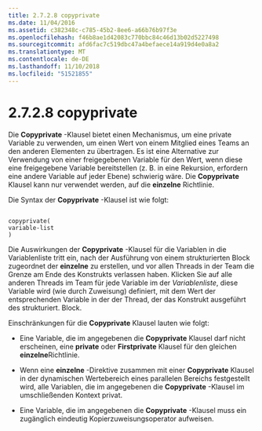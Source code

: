 ```yaml
---
title: 2.7.2.8 copyprivate
ms.date: 11/04/2016
ms.assetid: c382348c-c785-45b2-8ee6-a66b76b97f3e
ms.openlocfilehash: f46b8ae1d42083c770bbc84c46d13b02d5227498
ms.sourcegitcommit: afd6fac7c519dbc47a4befaece14a919d4e0a8a2
ms.translationtype: MT
ms.contentlocale: de-DE
ms.lasthandoff: 11/10/2018
ms.locfileid: "51521855"
---
```

# <a name="2728-copyprivate"></a>2.7.2.8 copyprivate

Die **Copyprivate** -Klausel bietet einen Mechanismus, um eine private Variable zu verwenden, um einen Wert von einem Mitglied eines Teams an den anderen Elementen zu übertragen. Es ist eine Alternative zur Verwendung von einer freigegebenen Variable für den Wert, wenn diese eine freigegebene Variable bereitstellen (z. B. in eine Rekursion, erfordern eine andere Variable auf jeder Ebene) schwierig wäre. Die **Copyprivate** Klausel kann nur verwendet werden, auf die **einzelne** Richtlinie.

Die Syntax der **Copyprivate** -Klausel ist wie folgt:

```

copyprivate(
variable-list
)
```

Die Auswirkungen der **Copyprivate** -Klausel für die Variablen in die Variablenliste tritt ein, nach der Ausführung von einem strukturierten Block zugeordnet der **einzelne** zu erstellen, und vor allen Threads in der Team die Grenze am Ende des Konstrukts verlassen haben. Klicken Sie auf alle anderen Threads im Team für jede Variable im der *Variablenliste*, diese Variable wird (wie durch Zuweisung) definiert, mit dem Wert der entsprechenden Variable in der der Thread, der das Konstrukt ausgeführt des strukturiert. Block.

Einschränkungen für die **Copyprivate** Klausel lauten wie folgt:

- Eine Variable, die im angegebenen die **Copyprivate** Klausel darf nicht erscheinen, eine **private** oder **Firstprivate** Klausel für den gleichen **einzelne**Richtlinie.

- Wenn eine **einzelne** -Direktive zusammen mit einer **Copyprivate** Klausel in der dynamischen Wertebereich eines parallelen Bereichs festgestellt wird, alle Variablen, die im angegebenen die **Copyprivate** -Klausel im umschließenden Kontext privat.

- Eine Variable, die im angegebenen die **Copyprivate** -Klausel muss ein zugänglich eindeutig Kopierzuweisungsoperator aufweisen.